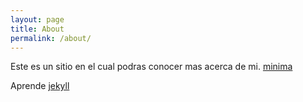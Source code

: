 ```yaml
---
layout: page
title: About
permalink: /about/
---
```


Este es un sitio en el cual podras conocer mas acerca de mi.
[minima](https://github.com/jekyll/minima)

Aprende
[jekyll](https://github.com/jekyll/jekyll)

